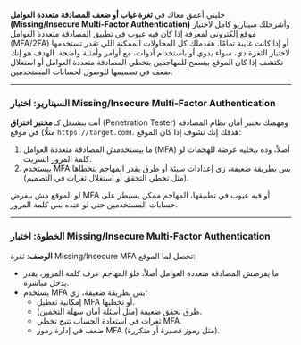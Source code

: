 خليني أعمق معاك في **ثغرة غياب أو ضعف المصادقة متعددة العوامل (Missing/Insecure Multi-Factor Authentication)** وأشرحلك سيناريو كامل لاختبار موقع إلكتروني لمعرفة إذا كان فيه عيوب في تطبيق المصادقة متعددة العوامل (MFA/2FA) أو إذا كانت غايبة تمامًا. هقدملك كل المحاولات الممكنة اللي تقدر تستخدمها لاختبار الثغرة دي، سواء يدوي أو باستخدام أدوات، مع أوامر وأمثلة واضحة. الهدف هو إنك تكتشف إذا كان الموقع بيسمح للمهاجمين بتخطي المصادقة متعددة العوامل أو استغلال ضعف في تصميمها للوصول لحسابات المستخدمين.

---

### **السيناريو: اختبار Missing/Insecure Multi-Factor Authentication**

أنت بتشتغل كـ **مختبر اختراق** (Penetration Tester) ومهمتك تختبر أمان نظام المصادقة في موقع (مثلًا `https://target.com`). هدفك إنك تشوف إذا كان الموقع:
1. ما بيستخدمش المصادقة متعددة العوامل (MFA) أصلاً، وده بيخليه عرضة للهجمات لو كلمة المرور اتسربت.
2. بيستخدم MFA بس بطريقة ضعيفة، زي إعدادات سيئة أو طرق يقدر المهاجم يتخطاها (مثل تخطي التحقق أو استغلال ثغرات في التصميم).

لو الموقع مش بيفرض MFA أو فيه عيوب في تطبيقها، المهاجم ممكن يسيطر على حسابات المستخدمين حتى لو عنده بس كلمة المرور.

---

### **الخطوة: اختبار Missing/Insecure Multi-Factor Authentication**

**الوصف**: ثغرة Missing/Insecure MFA تحصل لما الموقع:
- ما يفرضش المصادقة متعددة العوامل أصلاً، فلو المهاجم عرف كلمة المرور، يقدر يدخل مباشرة.
- يستخدم MFA بس بطريقة ضعيفة، زي:
  - إمكانية تعطيل MFA أو تخطيها.
  - طرق تحقق ضعيفة (مثل أسئلة أمان سهلة التخمين).
  - ثغرات في استعادة الحساب تتيح تخطي MFA.
  - ضعف في إدارة رموز MFA (مثل رموز قصيرة أو متكررة).

